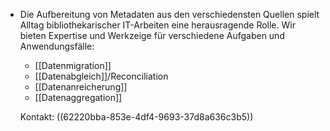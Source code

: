 - Die Aufbereitung von Metadaten aus den verschiedensten Quellen spielt Alltag bibliothekarischer IT-Arbeiten eine herausragende Rolle. Wir bieten Expertise und Werkzeige für verschiedene Aufgaben und Anwendungsfälle:
  * [[Datenmigration]]
  * [[Datenabgleich]]/Reconciliation
  * [[Datenanreicherung]]
  * [[Datenaggregation]]
     
    
  Kontakt: ((62220bba-853e-4df4-9693-37d8a636c3b5))